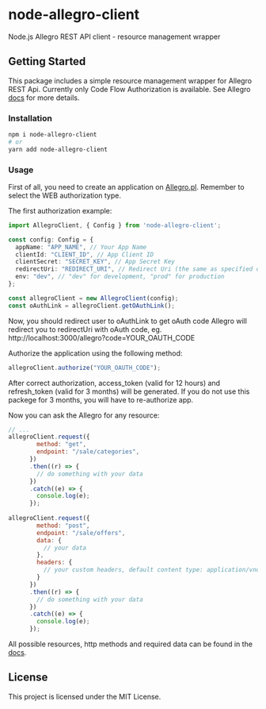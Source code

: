 # node-allegro-client

Node.js Allegro REST API client - resource management wrapper

## Getting Started

This package includes a simple resource management wrapper for Allegro REST Api. Currently only Code Flow Authorization is available.
See Allegro [docs](https://developer.allegro.pl/documentation/) for more details.

### Installation

```sh
npm i node-allegro-client
# or
yarn add node-allegro-client
```

### Usage

First of all, you need to create an application on [Allegro.pl](https://apps.developer.allegro.pl). Remember to select the WEB authorization type.

The first authorization example:

```ts
import AllegroClient, { Config } from 'node-allegro-client';

const config: Config = {
  appName: "APP_NAME", // Your App Name
  clientId: "CLIENT_ID", // App Client ID
  clientSecret: "SECRET_KEY", // App Secret Key
  redirectUri: "REDIRECT_URI", // Redirect Uri (the same as specified on the Allegro)
  env: "dev", // "dev" for development, "prod" for production
};

const allegroClient = new AllegroClient(config);
const oAuthLink = allegroClient.getOAuthLink();
```

Now, you should redirect user to oAuthLink to get oAuth code
Allegro will redirect you to redirectUri with oAuth code, eg. http://localhost:3000/allegro?code=YOUR_OAUTH_CODE

Authorize the application using the following method:

```ts
allegroClient.authorize("YOUR_OAUTH_CODE");
```

After correct authorization, access_token (valid for 12 hours) and refresh_token (valid for 3 months) will be generated. 
If you do not use this packege for 3 months, you will have to re-authorize app.

Now you can ask the Allegro for any resource:

```js
// ...
allegroClient.request({
        method: "get",
        endpoint: "/sale/categories",
      })
      .then((r) => {
        // do something with your data
      })
      .catch((e) => {
        console.log(e);
      });
      
allegroClient.request({
        method: "post",
        endpoint: "/sale/offers",
        data: { 
          // your data
        },
        headers: {
          // your custom headers, default content type: application/vnd.allegro.public.v1+json
        }
      })
      .then((r) => {
        // do something with your data
      })
      .catch((e) => {
        console.log(e);
      });
```

All possible resources, http methods and required data can be found in the [docs](https://developer.allegro.pl/documentation/).

## License

This project is licensed under the MIT License.
